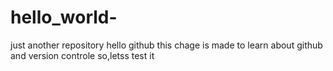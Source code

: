 # hello_world-
just  another repository 
hello github 
this chage is made to learn about github and version controle 
so,letss test it 
